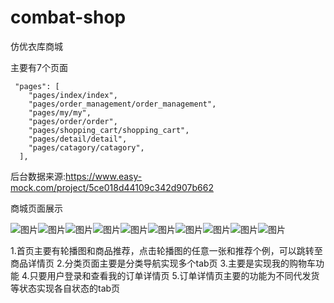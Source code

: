 # combat-shop
仿优衣库商城

主要有7个页面

```
 "pages": [
    "pages/index/index",
    "pages/order_management/order_management",
    "pages/my/my",
    "pages/order/order",
    "pages/shopping_cart/shopping_cart",
    "pages/detail/detail",
    "pages/catagory/catagory",
  ],
```
后台数据来源:https://www.easy-mock.com/project/5ce018d44109c342d907b662

商城页面展示


![图片](https://raw.githubusercontent.com/rainyGLC/combat-shop/master/images/28.png)![图片](https://raw.githubusercontent.com/rainyGLC/combat-shop/master/images/29.png)![图片](https://raw.githubusercontent.com/rainyGLC/combat-shop/master/images/30.png)![图片](https://raw.githubusercontent.com/rainyGLC/combat-shop/master/images/31.png)![图片](https://raw.githubusercontent.com/rainyGLC/combat-shop/master/images/32.png)![图片](https://raw.githubusercontent.com/rainyGLC/combat-shop/master/images/33.png)![图片](https://raw.githubusercontent.com/rainyGLC/combat-shop/master/images/34.png)![图片](https://raw.githubusercontent.com/rainyGLC/combat-shop/master/images/35.png)![图片](https://raw.githubusercontent.com/rainyGLC/combat-shop/master/images/36.png)![图片](https://raw.githubusercontent.com/rainyGLC/combat-shop/master/images/37.png)

1.首页主要有轮播图和商品推荐，点击轮播图的任意一张和推荐个例，可以跳转至商品详情页
2.分类页面主要是分类导航实现多个tab页
3.主要是实现我的购物车功能
4.只要用户登录和查看我的订单详情页
5.订单详情页主要的功能为不同代发货等状态实现各自状态的tab页